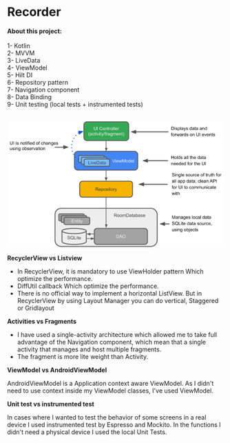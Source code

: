 # Recorder

**About this project:**<br><br>
1- Kotlin <br>
2- MVVM <br>
3- LiveData <br>
4- ViewModel <br>
5- Hilt DI <br>
6- Repository pattern <br>
7- Navigation component <br>
8- Data Binding <br>
9- Unit testing (local tests + instrumented tests) <br><br>

![architecture pattern](https://github.com/islamarr/recorder/blob/master/app/src/main/res/drawable/img_architecture_pattern.png)

**RecyclerView vs Listview**

- In RecyclerView, it is mandatory to use ViewHolder pattern Which optimize the performance.
- DiffUtil callback Which optimize the performance.  
- There is no official way to implement a horizontal ListView. But in RecyclerView by using Layout Manager you can do vertical, Staggered or Gridlayout

**Activities vs Fragments**

- I have used a single-activity architecture which allowed me to take full advantage of the Navigation component, which mean that a single activity that manages and host multiple fragments. 
- The fragment is more lite weight than Activity. 

**ViewModel vs AndroidViewModel**

AndroidViewModel is a Application context aware ViewModel. As I didn't need to use context inside my ViewModel classes, I've used ViewModel.

**Unit test vs instrumented test**

In cases where I wanted to test the behavior of some screens in a real device I used instrumented test by Espresso and Mockito.
In the functions I didn't need a physical device I used the local Unit Tests.

